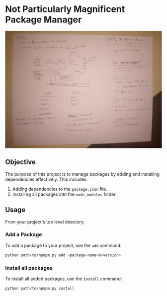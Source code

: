 # Not Particularly Magnificent Package Manager

![](./IMG_20240530_202824167.jpg)

## Objective
The purpose of this project is to manage packages by adding and installing dependencies effectively. This includes:
1. Adding dependencies to the `package.json` file.
2. Installing all packages into the `node_modules` folder.

## Usage

From your project's top level directory:

### Add a Package
To add a package to your project, use the `add` command:
```sh
python path/to/npmpm.py add <package-name>@<version>
```

### Install all packages
To install all added packages, use the `install` command:
```sh
python path/to/npmpm.py install
```


